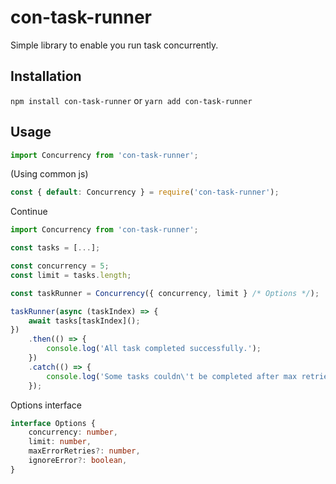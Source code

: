 # con-task-runner

Simple library to enable you run task concurrently.

## Installation

`npm install con-task-runner` or `yarn add con-task-runner`

## Usage

```js
import Concurrency from 'con-task-runner';
```

(Using common js)

```js
const { default: Concurrency } = require('con-task-runner');
```

Continue
```ts
import Concurrency from 'con-task-runner';

const tasks = [...];

const concurrency = 5;
const limit = tasks.length;

const taskRunner = Concurrency({ concurrency, limit } /* Options */);

taskRunner(async (taskIndex) => {
	await tasks[taskIndex]();
})
	.then(() => {
		console.log('All task completed successfully.');
	})
	.catch(() => {
		console.log('Some tasks couldn\'t be completed after max retries limit.');
	});
```

Options interface
```ts
interface Options {
	concurrency: number,
	limit: number,
	maxErrorRetries?: number,
	ignoreError?: boolean,
}
```
